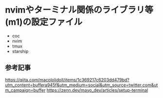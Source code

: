 # nvimやターミナル関係のライブラリ等(m1)の設定ファイル
- coc
- nvim 
- tmux 
- starship

## 参考記事
https://qiita.com/macololidoll/items/1c369217c6203dd479bd?utm_content=buffera945f&utm_medium=social&utm_source=twitter.com&utm_campaign=buffer
https://zenn.dev/mayo_dev/articles/setup-terminal
